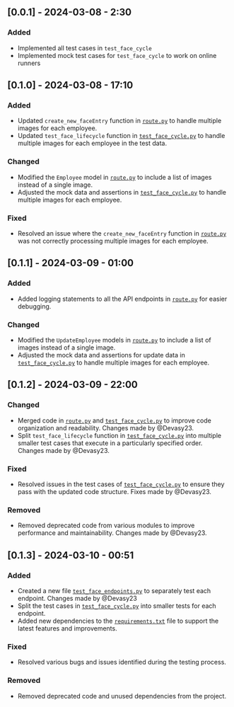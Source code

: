 ## [0.0.1] - 2024-03-08 - 2:30

### Added
- Implemented all test cases in `test_face_cycle`
- Implemented mock test cases for `test_face_cycle` to work on online runners

## [0.1.0] - 2024-03-08 - 17:10

### Added
- Updated `create_new_faceEntry` function in [`route.py`](route/route.py) to handle multiple images for each employee.
- Updated `test_face_lifecycle` function in [`test_face_cycle.py`](testing/test_face_cycle.py) to handle multiple images for each employee in the test data.

### Changed
- Modified the `Employee` model in [`route.py`](route/route.py) to include a list of images instead of a single image.
- Adjusted the mock data and assertions in [`test_face_cycle.py`](testing/test_face_cycle.py) to handle multiple images for each employee.

### Fixed
- Resolved an issue where the `create_new_faceEntry` function in [`route.py`](route/route.py) was not correctly processing multiple images for each employee.

## [0.1.1] - 2024-03-09 - 01:00

### Added
- Added logging statements to all the API endpoints in [`route.py`](route/route.py) for easier debugging.

### Changed
- Modified the `UpdateEmployee` models in [`route.py`](route/route.py) to include a list of images instead of a single image.
- Adjusted the mock data and assertions for update data in [`test_face_cycle.py`](testing/test_face_cycle.py) to handle multiple images for each employee.

## [0.1.2] - 2024-03-09 - 22:00

### Changed
- Merged code in [`route.py`](route/route.py) and [`test_face_cycle.py`](testing/test_face_cycle.py) to improve code organization and readability. Changes made by @Devasy23.
- Split `test_face_lifecycle` function in [`test_face_cycle.py`](testing/test_face_cycle.py) into multiple smaller test cases that execute in a particularly specified order. Changes made by @Devasy23.

### Fixed
- Resolved issues in the test cases of [`test_face_cycle.py`](testing/test_face_cycle.py) to ensure they pass with the updated code structure. Fixes made by @Devasy23.

### Removed
- Removed deprecated code from various modules to improve performance and maintainability. Changes made by @Devasy23.

## [0.1.3] - 2024-03-10 - 00:51

### Added
- Created a new file [`test_face_endpoints.py`](testing/test_face_endpoints.py) to separately test each endpoint. Changes made by @Devasy23
- Split the test cases in [`test_face_cycle.py`](testing/test_face_cycle.py) into smaller tests for each endpoint.
- Added new dependencies to the [`requirements.txt`](requirements.txt) file to support the latest features and improvements.

### Fixed
- Resolved various bugs and issues identified during the testing process.

### Removed
- Removed deprecated code and unused dependencies from the project.